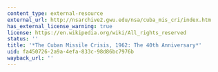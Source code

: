 ```yaml
---
content_type: external-resource
external_url: http://nsarchive2.gwu.edu/nsa/cuba_mis_cri/index.htm
has_external_license_warning: true
license: https://en.wikipedia.org/wiki/All_rights_reserved
status: ''
title: '*The Cuban Missile Crisis, 1962: The 40th Anniversary*'
uid: fa450726-2a9a-4efa-833c-98d86bc7976b
wayback_url: ''
---
```

